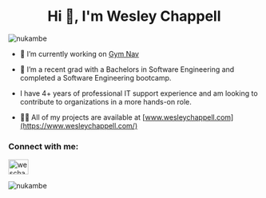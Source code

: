 <h1 align="center">Hi 👋, I'm Wesley Chappell</h1>

<p align="left"> <img src="https://komarev.com/ghpvc/?username=nukambe&label=Profile%20views&color=0e75b6&style=flat" alt="nukambe" /> </p>

- 🔭 I’m currently working on [Gym Nav](https://github.com/Nukambe/workout)

- 🌱 I’m a recent grad with a Bachelors in Software Engineering and completed a Software Engineering bootcamp.

- I have 4+ years of professional IT support experience and am looking to contribute to organizations in a more hands-on role.

- 👨‍💻 All of my projects are available at [www.wesleychappell.com](https://www.wesleychappell.com/)

<h3 align="left">Connect with me:</h3>
<p align="left">
<a href="https://linkedin.com/in/weschap" target="blank"><img align="center" src="https://raw.githubusercontent.com/rahuldkjain/github-profile-readme-generator/master/src/images/icons/Social/linked-in-alt.svg" alt="weschap" height="30" width="40" /></a>
</p>

<p><img align="center" src="https://github-readme-stats.vercel.app/api/top-langs?username=nukambe&show_icons=true&locale=en&layout=compact" alt="nukambe" /></p>
